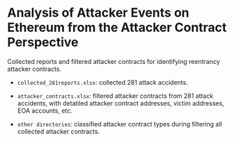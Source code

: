 # Analysis of Attacker Events on Ethereum from the Attacker Contract Perspective

Collected reports and filtered attacker contracts for identifying reentrancy attacker contracts.

-   `collected_281reports.xlsx`: collected 281 attack accidents.

-   `attacker_contracts.xlsx`: filtered attacker contracts from 281 attack accidents, with detatiled attacker contract addresses, victim addresses, EOA accounts, etc.

-   `other directories`: classified attacker contract types during filtering all collected attacker contracts.
